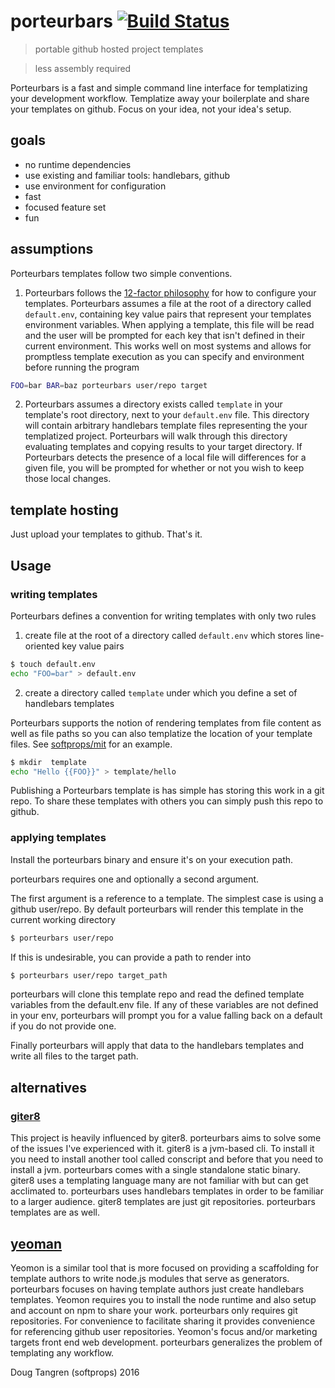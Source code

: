 # porteurbars [![Build Status](https://travis-ci.org/softprops/porteurbars.svg?branch=master)](https://travis-ci.org/softprops/porteurbars)

> portable github hosted project templates

> less assembly required

Porteurbars is a fast and simple command line interface for templatizing
your development workflow. Templatize away your boilerplate and share your templates
on github. Focus on your idea, not your idea's setup.

## goals

* no runtime dependencies
* use existing and familiar tools: handlebars, github
* use environment for configuration
* fast
* focused feature set
* fun

## assumptions

Porteurbars templates follow two simple conventions.  

1) Porteurbars follows the [12-factor philosophy](http://12factor.net/config) for how to configure your templates.
Porteurbars assumes a file at the root of a directory called `default.env`, containing
key value pairs that represent your templates environment variables. When applying a template,
this file will be read and the user will be prompted for each key that isn't defined in their
current environment. This works well on most systems and allows for promptless template execution
as you can specify and environment before running the program

```bash
FOO=bar BAR=baz porteurbars user/repo target
```

2) Porteurbars assumes a directory exists called `template` in your template's
root directory, next to your `default.env` file. This directory will contain arbitrary
handlebars template files representing the your templatized project. Porteurbars will walk
through this directory evaluating templates and copying results to your target directory.
If Porteurbars detects the presence of a local file will differences for a given file, you will be
prompted for whether or not you wish to keep those local changes.

## template hosting

Just upload your templates to github. That's it.

## Usage

### writing templates

Porteurbars defines a convention for writing templates with only two rules

1) create file at the root of a directory called `default.env` which stores
line-oriented key value pairs

```bash
$ touch default.env
echo "FOO=bar" > default.env
```


2) create a directory called `template` under which you define a set of handlebars templates

Porteurbars supports the notion of rendering templates from file content as well as file paths
so you can also templatize the location of your template files. See [softprops/mit](https://github.com/softprops/mit) for an example.

```bash
$ mkdir  template
echo "Hello {{FOO}}" > template/hello
```

Publishing a Porteurbars template is has simple has storing this work in a git repo.
To share these templates with others you can simply push this repo to github.

### applying templates

Install the porteurbars binary and ensure it's on your execution path.


porteurbars requires one and optionally a second argument.

The first argument is a reference to a template. The simplest case is using a
github user/repo. By default porteurbars will render this template in the current
working directory


```bash
$ porteurbars user/repo
```

If this is undesirable, you can provide a path to render into

```bash
$ porteurbars user/repo target_path
```

porteurbars will clone this template repo and read the defined template
variables from the default.env file. If any of these variables are not defined
in your env, porteurbars will prompt you for a value falling back on a default
if you do not provide one.

Finally porteurbars will apply that data to the handlebars templates and write
all files to the target path.

## alternatives

### [giter8](https://github.com/foundweekends/giter8)

This project is heavily influenced by giter8. porteurbars aims to solve some of
the issues I've experienced with it. giter8 is a jvm-based cli. To install it you
need to install another tool called conscript and before that you need to install
a jvm. porteurbars comes with a single standalone static binary. giter8 uses a
templating language many are not familiar with but can get acclimated to.
porteurbars uses handlebars templates in order to be familiar to a larger audience.
giter8 templates are just git repositories. porteurbars templates are as well.

## [yeoman](http://yeoman.io/)

Yeomon is a similar tool that is more focused on providing a scaffolding for template
authors to write node.js modules that serve as generators. porteurbars focuses
on having template authors just create handlebars templates. Yeomon requires
you to install the node runtime and also setup and account on npm to share your
work. porteurbars only requires git repositories. For convenience to facilitate
sharing it provides convenience for referencing github user repositories. Yeomon's
focus and/or marketing targets front end web development. porteurbars generalizes
the problem of templating any workflow.

Doug Tangren (softprops) 2016
